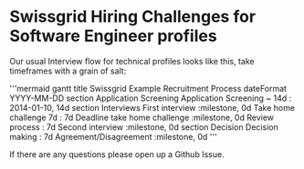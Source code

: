 # Swissgrid Hiring Challenges for Software Engineer profiles

Our usual Interview flow for technical profiles looks like this, take timeframes with a grain of salt:

'''mermaid
gantt
    title Swissgrid Example Recruitment Process
    dateFormat  YYYY-MM-DD
    section Application Screening
        Application Screening  ~ 14d        : 2014-01-10, 14d
    section Interviews
        First interview                     :milestone, 0d
        Take home challenge 7d              : 7d
        Deadline take home  challenge       :milestone, 0d
        Review process                      : 7d
        Second interview                    :milestone, 0d
    section Decision
        Decision making                     : 7d
        Agreement/Disagreement              :milestone, 0d
'''

If there are any questions please open up a Github Issue.
